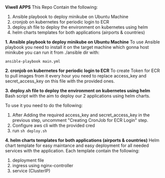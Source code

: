 **Viwell APPS**
This Repo Contain the following:
1. Ansible playbook to deploy minikube on Ubuntu Machine
2. cronjob on kubernetes for periodic login to ECR
3. deploy.sh file to deploy the environment on kubernetes using helm
4. helm charts templates for both applications (airports & countries)


**1. Ansible playbook to deploy minikube on Ubuntu Machine**
To use Ansible playbook you need to install it on the target machine which gonna host minikube
you can run it from ./ansible dir with:
```
ansible-playbook main.yml
```
**2. cronjob on kubernetes for periodic login to ECR**
To create Token for ECR to pull images from it every hour you need to replace access_key and secret_access_key on this file with the provided ones.

**3. deploy.sh file to deploy the environment on kubernetes using helm**
Bash script with the aim to deploy our 2 applications using helm charts.

To use it you need to do the following:
1. After Adding the required access_key and secret_access_key in the previous step, uncomment "Creating CronJob for ECR Login" step.
2. Configure aws cli with the provided cred
3. run ``` sh deploy.sh ```

**4. helm charts templates for both applications (airports & countries)**
Helm chart template for easy maintance and easy deployment for all needed services with the application.
Each template contain the following:
1. deployment file
2. ingress using nginx-controller
3. service (ClusterIP)


   

